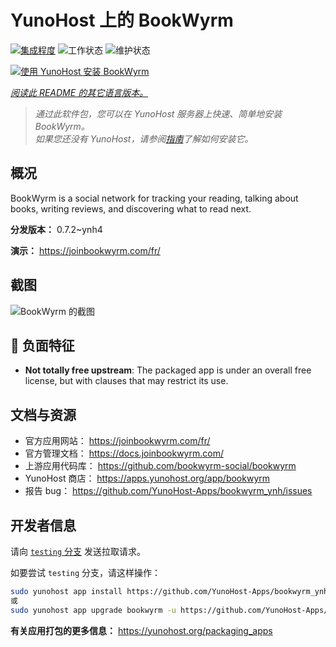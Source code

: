 <!--
注意：此 README 由 <https://github.com/YunoHost/apps/tree/master/tools/readme_generator> 自动生成
请勿手动编辑。
-->

# YunoHost 上的 BookWyrm

[![集成程度](https://apps.yunohost.org/badge/integration/bookwyrm)](https://ci-apps.yunohost.org/ci/apps/bookwyrm/)
![工作状态](https://apps.yunohost.org/badge/state/bookwyrm)
![维护状态](https://apps.yunohost.org/badge/maintained/bookwyrm)

[![使用 YunoHost 安装 BookWyrm](https://install-app.yunohost.org/install-with-yunohost.svg)](https://install-app.yunohost.org/?app=bookwyrm)

*[阅读此 README 的其它语言版本。](./ALL_README.md)*

> *通过此软件包，您可以在 YunoHost 服务器上快速、简单地安装 BookWyrm。*  
> *如果您还没有 YunoHost，请参阅[指南](https://yunohost.org/install)了解如何安装它。*

## 概况

BookWyrm is a social network for tracking your reading, talking about books, writing reviews, and discovering what to read next.


**分发版本：** 0.7.2~ynh4

**演示：** <https://joinbookwyrm.com/fr/>

## 截图

![BookWyrm 的截图](./doc/screenshots/screenshot-bookwyrm.jpg)

## :red_circle: 负面特征

- **Not totally free upstream**: The packaged app is under an overall free license, but with clauses that may restrict its use.

## 文档与资源

- 官方应用网站： <https://joinbookwyrm.com/fr/>
- 官方管理文档： <https://docs.joinbookwyrm.com/>
- 上游应用代码库： <https://github.com/bookwyrm-social/bookwyrm>
- YunoHost 商店： <https://apps.yunohost.org/app/bookwyrm>
- 报告 bug： <https://github.com/YunoHost-Apps/bookwyrm_ynh/issues>

## 开发者信息

请向 [`testing` 分支](https://github.com/YunoHost-Apps/bookwyrm_ynh/tree/testing) 发送拉取请求。

如要尝试 `testing` 分支，请这样操作：

```bash
sudo yunohost app install https://github.com/YunoHost-Apps/bookwyrm_ynh/tree/testing --debug
或
sudo yunohost app upgrade bookwyrm -u https://github.com/YunoHost-Apps/bookwyrm_ynh/tree/testing --debug
```

**有关应用打包的更多信息：** <https://yunohost.org/packaging_apps>
